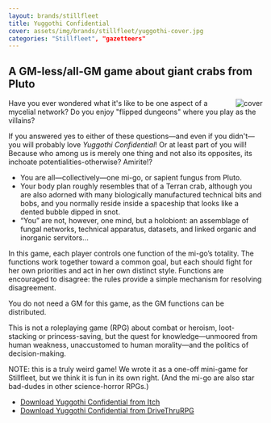 ```yaml
---
layout: brands/stillfleet
title: Yuggothi Confidential
cover: assets/img/brands/stillfleet/yuggothi-cover.jpg
categories: "Stillfleet", "gazetteers"
---
```


## A GM-less/all-GM game about giant crabs from Pluto

<img src="{{ '/assets/img/products/yuggothi-confidential/cover.jpg' }}" alt="cover" style="float:right; max-width: 33%;" />

Have you ever wondered what it's like to be one aspect of a mycelial network? Do you enjoy "flipped dungeons" where you play as the villains? 

If you answered yes to either of these questions—and even if you didn't—you will probably love *Yuggothi Confidential*! Or at least part of you will! Because who among us is merely one thing and not also its opposites, its inchoate potentialities-otherwise? Amirite!?

- You are all—collectively—one mi-go, or sapient fungus from Pluto.
- Your body plan roughly resembles that of a Terran crab, although you are also adorned with many biologically manufactured technical bits and bobs, and you normally reside inside a spaceship that looks like a dented bubble dipped in snot.
- “You” are not, however, one mind, but a holobiont: an assemblage of fungal networks, technical apparatus, datasets, and linked organic and inorganic servitors…

In this game, each player controls one function of the mi-go’s totality. The functions work together toward a common goal, but each should fight for her own priorities and act in her own distinct style. Functions are encouraged to disagree: the rules provide a simple mechanism for resolving disagreement.

You do not need a GM for this game, as the GM functions can be distributed.

This is not a roleplaying game (RPG) about combat or heroism, loot-stacking or princess-saving, but the quest for knowledge—unmoored from human weakness, unaccustomed to human morality—and the politics of decision-making.

NOTE: this is a truly weird game! We wrote it as a one-off mini-game for Stillfleet, but we think it is fun in its own right. (And the mi-go are also star bad-dudes in other science-horror RPGs.)


- [Download Yuggothi Confidential from Itch](https://stillfleet.itch.io/yuggothi-confidential)
- [Download Yuggothi Confidential from DriveThruRPG](https://www.drivethrurpg.com/product/346632/Yuggothi-Confidential)